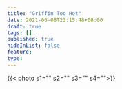 ```yaml
---
title: "Griffin Too Hot"
date: 2021-06-08T23:15:48+08:00
draft: true
tags: []
published: true
hideInList: false
feature: 
type: 
---
```


{{< photo s1="" s2="" s3="" s4="">}}